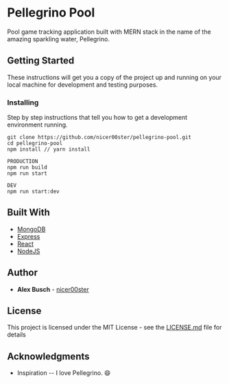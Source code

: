 # Pellegrino Pool

Pool game tracking application built with MERN stack in the name of the amazing sparkling water, Pellegrino.

## Getting Started

These instructions will get you a copy of the project up and running on your local machine for development and testing purposes.

### Installing

Step by step instructions that tell you how to get a development environment running.

```
git clone https://github.com/nicer00ster/pellegrino-pool.git
cd pellegrino-pool
npm install // yarn install

PRODUCTION
npm run build
npm run start

DEV
npm run start:dev
```

## Built With

* [MongoDB](https://www.mongodb.com/)
* [Express](https://expressjs.com/)
* [React](https://reactjs.org/)
* [NodeJS](https://nodejs.org/)


## Author

* **Alex Busch** - [nicer00ster](https://github.com/nicer00ster)


## License

This project is licensed under the MIT License - see the [LICENSE.md](LICENSE.md) file for details

## Acknowledgments

* Inspiration -- I love Pellegrino. 😄
